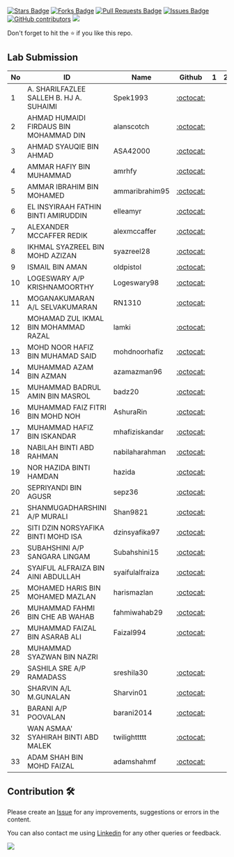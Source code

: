 <a href="https://github.com/drshahizan/learn-php/stargazers"><img src="https://img.shields.io/github/stars/drshahizan/learn-php" alt="Stars Badge"/></a>
<a href="https://github.com/drshahizan/learn-php/network/members"><img src="https://img.shields.io/github/forks/drshahizan/learn-php" alt="Forks Badge"/></a>
<a href="https://github.com/drshahizan/learn-php/pulls"><img src="https://img.shields.io/github/issues-pr/drshahizan/learn-php" alt="Pull Requests Badge"/></a>
<a href="https://github.com/drshahizan/learn-php/issues"><img src="https://img.shields.io/github/issues/drshahizan/learn-php" alt="Issues Badge"/></a>
<a href="https://github.com/drshahizan/learn-php/graphs/contributors"><img alt="GitHub contributors" src="https://img.shields.io/github/contributors/drshahizan/learn-php?color=2b9348"></a>
![](https://visitor-badge.glitch.me/badge?page_id=drshahizan/learn-php)

Don't forget to hit the :star: if you like this repo.

## Lab Submission

| No | ID |  Name| Github | 1 | 2 | 3 |
| ----- | ----- | ------ | :------: | ------:|------:|------:|
| 1 | A. SHARILFAZLEE SALLEH B. HJ A. SUHAIMI | Spek1993 | [:octocat:](https://github.com/Spek1993)  |
| 2 | AHMAD HUMAIDI FIRDAUS BIN MOHAMMAD DIN | alanscotch | [:octocat:](https://github.com/alanscotch)  |
| 3 | AHMAD SYAUQIE BIN AHMAD | ASA42000 | [:octocat:](https://github.com/ASA42000)  |
| 4 | AMMAR HAFIY BIN MUHAMMAD | amrhfy | [:octocat:](https://github.com/amrhfy)  |
| 5 | AMMAR IBRAHIM BIN MOHAMED | ammaribrahim95 | [:octocat:](https://github.com/ammaribrahim95)  |
| 6 | EL INSYIRAAH FATHIN BINTI AMIRUDDIN | elleamyr | [:octocat:](https://github.com/elleamyr)  |
| 7 | ALEXANDER MCCAFFER REDIK | alexmccaffer | [:octocat:](https://github.com/alexmccaffer)  |
| 8 | IKHMAL SYAZREEL BIN MOHD AZIZAN | syazreel28 | [:octocat:](https://github.com/syazreel28)  |
| 9 | ISMAIL BIN AMAN | oldpistol | [:octocat:](https://github.com/oldpistol)  |
| 10 | LOGESWARY A/P KRISHNAMOORTHY | Logeswary98 | [:octocat:](https://github.com/Logeswary98)  |
| 11 | MOGANAKUMARAN A/L SELVAKUMARAN | RN1310 | [:octocat:](https://github.com/RN1310)  |
| 12 | MOHAMAD ZUL IKMAL BIN MOHAMMAD RAZAL | lamki | [:octocat:](https://github.com/lamki)  |
| 13 | MOHD NOOR HAFIZ BIN MUHAMAD SAID | mohdnoorhafiz | [:octocat:](https://github.com/mohdnoorhafiz)  |
| 14 | MUHAMMAD AZAM BIN AZMAN | azamazman96 | [:octocat:](https://github.com/azamazman96)  |
| 15 | MUHAMMAD BADRUL AMIN BIN MASROL | badz20 | [:octocat:](https://github.com/badz20)  |
| 16 | MUHAMMAD FAIZ FITRI BIN MOHD NOH | AshuraRin | [:octocat:](https://github.com/AshuraRin)  |
| 17 | MUHAMMAD HAFIZ BIN ISKANDAR | mhafiziskandar | [:octocat:](https://github.com/mhafiziskandar)  |
| 18 | NABILAH BINTI ABD RAHMAN | nabilaharahman | [:octocat:](https://github.com/nabilaharahman)  |
| 19 | NOR HAZIDA BINTI HAMDAN | hazida | [:octocat:](https://github.com/hazida) | 
| 20 | SEPRIYANDI BIN AGUSR | sepz36 | [:octocat:](https://github.com/sepz36)  |
| 21 | SHANMUGADHARSHINI A/P MURALI | Shan9821 | [:octocat:](https://github.com/Shan9821)  |
| 22 | SITI DZIN NORSYAFIKA BINTI MOHD ISA | dzinsyafika97 | [:octocat:](https://github.com/dzinsyafika97)  |
| 23 | SUBAHSHINI A/P SANGARA LINGAM | Subahshini15 | [:octocat:](https://github.com/Subahshini15)  |
| 24 | SYAIFUL ALFRAIZA BIN AINI ABDULLAH | syaifulalfraiza | [:octocat:](https://github.com/syaifulalfraiza)  |
| 25 | MOHAMED HARIS BIN MOHAMED MAZLAN | harismazlan | [:octocat:](https://github.com/harismazlan)  |
| 26 | MUHAMMAD FAHMI BIN CHE AB WAHAB | fahmiwahab29 | [:octocat:](https://github.com/fahmiwahab29)  |
| 27 | MUHAMMAD FAIZAL BIN ASARAB ALI | Faizal994 | [:octocat:](https://github.com/Faizal994)  |
| 28 | MUHAMMAD SYAZWAN BIN NAZRI |  |  |
| 29 | SASHILA SRE A/P RAMADASS | sreshila30 | [:octocat:](https://github.com/sreshila30)  |
| 30 | SHARVIN A/L M.GUNALAN | Sharvin01 | [:octocat:](https://github.com/Sharvin01)  |
| 31 | BARANI A/P POOVALAN | barani2014 | [:octocat:](https://github.com/barani2014)  |
| 32 | WAN ASMAA' SYAHIRAH BINTI ABD MALEK | twilighttttt | [:octocat:](https://github.com/twilighttttt)  |
| 33 | ADAM SHAH BIN MOHD FAIZAL | adamshahmf | [:octocat:](https://github.com/adamshahmf)  |

## Contribution 🛠️
Please create an [Issue](https://github.com/drshahizan/learn-php/issues) for any improvements, suggestions or errors in the content.

You can also contact me using [Linkedin](https://www.linkedin.com/in/drshahizan/) for any other queries or feedback.

![](https://visitor-badge.glitch.me/badge?page_id=drshahizan)
